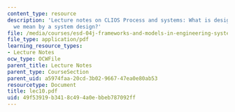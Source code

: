 ```yaml
---
content_type: resource
description: 'Lecture notes on CLIOS Process and systems: What is design? What do
  we mean by a system design?'
file: /media/courses/esd-04j-frameworks-and-models-in-engineering-systems-engineering-system-design-spring-2007/49f53919b3418c494a0ebbeb787092ff_lec10.pdf
file_type: application/pdf
learning_resource_types:
- Lecture Notes
ocw_type: OCWFile
parent_title: Lecture Notes
parent_type: CourseSection
parent_uid: a5974faa-20cd-3b02-9667-47ea0e80ab53
resourcetype: Document
title: lec10.pdf
uid: 49f53919-b341-8c49-4a0e-bbeb787092ff
---
```

